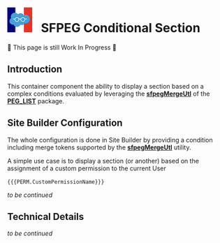 # ![Logo](/media/Logo.png) &nbsp; SFPEG Conditional Section

🚧 This page is still Work In Progress 🚧

## Introduction

This container component the ability to display a section based on a complex conditions
evaluated by leveraging the **[sfpegMergeUtl](https://github.com/pegros/PEG_LIST/blob/master/help/sfpegMergeUtl.md)**
of the **[PEG_LIST](https://github.com/pegros/PEG_LIST)** package.


## Site Builder Configuration

The whole configuration is done in Site Builder by providing a condition including merge tokens supported
by the **[sfpegMergeUtl](https://github.com/pegros/PEG_LIST/blob/master/help/sfpegMergeUtl.md)** utility.

A simple use case is to display a section (or another) based on the assignment of a custom permission
to the current User
```
{{{PERM.CustomPermissionName}}}
```

_to be continued_

## Technical Details

_to be continued_